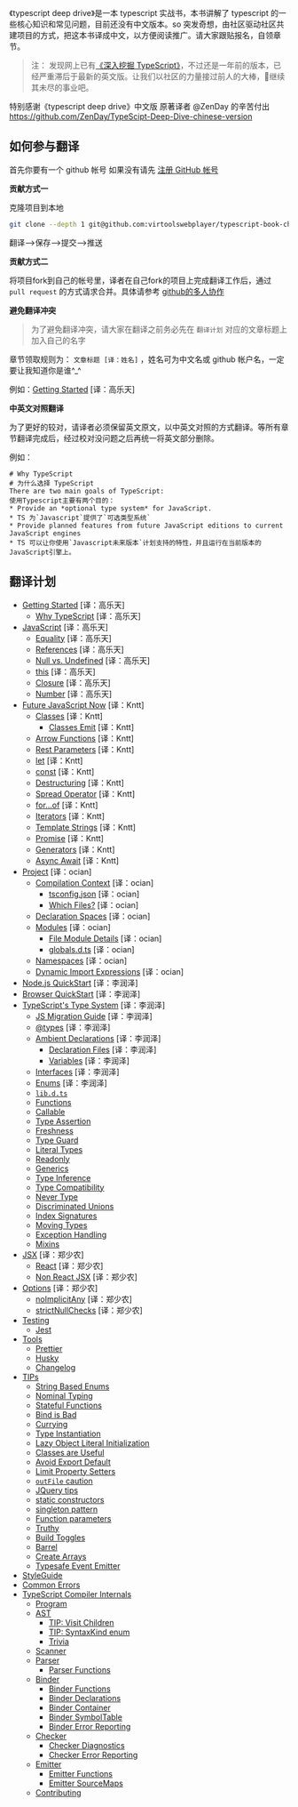 《typescript deep drive》是一本 typescript 实战书，本书讲解了 typescript 的一些核心知识和常见问题，目前还没有中文版本。so 突发奇想，由社区驱动社区共建项目的方式，把这本书译成中文，以方便阅读推广。请大家跟贴报名，自领章节。

> 注： 发现网上已有[《深入挖掘 TypeScript》](https://rexdainiel.gitbooks.io/typescript/content/)，不过还是一年前的版本，已经严重滞后于最新的英文版。让我们以社区的力量接过前人的大棒，继续其未尽的事业吧。

特别感谢《typescript deep drive》中文版 原著译者 @ZenDay
的辛苦付出
https://github.com/ZenDay/TypeScipt-Deep-Dive-chinese-version

## 如何参与翻译

首先你要有一个 github 帐号 如果没有请先 [注册 GitHub 帐号](https://github.com/join?source=header-home)

**贡献方式一**

克隆项目到本地

```sh
git clone --depth 1 git@github.com:virtoolswebplayer/typescript-book-chinese.git
```

翻译-->保存-->提交-->推送

**贡献方式二**

将项目fork到自己的帐号里，译者在自己fork的项目上完成翻译工作后，通过 `pull request` 的方式请求合并。具体请参考 [github的多人协作](https://gist.github.com/suziewong/4378619)


**避免翻译冲突**

> 为了避免翻译冲突，请大家在翻译之前务必先在 `翻译计划` 对应的文章标题上加入自己的名字

章节领取规则为： `文章标题 [译：姓名]` ，姓名可为中文名或 github 帐户名，一定要让我知道你是谁^\_^

例如：[Getting Started](docs/getting-started.md) [译：高乐天]


**中英文对照翻译**

为了更好的较对，请译者必须保留英文原文，以中英文对照的方式翻译。等所有章节翻译完成后，经过校对没问题之后再统一将英文部分删除。

例如：

```
# Why TypeScript
# 为什么选择 TypeScript
There are two main goals of TypeScript:
使用Typescript主要有两个目的：
* Provide an *optional type system* for JavaScript.
* TS 为`Javascript`提供了`可选类型系统`
* Provide planned features from future JavaScript editions to current JavaScript engines
* TS 可以让你使用`Javascript未来版本`计划支持的特性，并且运行在当前版本的JavaScript引擎上。

```

## 翻译计划

- [Getting Started](docs/getting-started.md) [译：高乐天]
  - [Why TypeScript](docs/why-typescript.md) [译：高乐天]
- [JavaScript](docs/javascript/recap.md) [译：高乐天]
  - [Equality](docs/javascript/equality.md) [译：高乐天]
  - [References](docs/javascript/references.md) [译：高乐天]
  - [Null vs. Undefined](docs/javascript/null-undefined.md) [译：高乐天]
  - [this](docs/javascript/this.md) [译：高乐天]
  - [Closure](docs/javascript/closure.md) [译：高乐天]
  - [Number](docs/javascript/number.md) [译：高乐天]
- [Future JavaScript Now](docs/future-javascript.md) [译：Kntt]
  - [Classes](docs/classes.md) [译：Kntt]
    - [Classes Emit](docs/classes-emit.md) [译：Kntt]
  - [Arrow Functions](docs/arrow-functions.md) [译：Kntt]
  - [Rest Parameters](docs/rest-parameters.md) [译：Kntt]
  - [let](docs/let.md) [译：Kntt]
  - [const](docs/const.md) [译：Kntt]
  - [Destructuring](docs/destructuring.md) [译：Kntt]
  - [Spread Operator](docs/spread-operator.md) [译：Kntt]
  - [for...of](docs/for...of.md) [译：Kntt]
  - [Iterators](docs/iterators.md) [译：Kntt]
  - [Template Strings](docs/template-strings.md) [译：Kntt]
  - [Promise](docs/promise.md) [译：Kntt]
  - [Generators](docs/generators.md) [译：Kntt]
  - [Async Await](docs/async-await.md) [译：Kntt]
- [Project](docs/project/project.md) [译：ocian]
  - [Compilation Context](docs/project/compilation-context.md) [译：ocian]
    - [tsconfig.json](docs/project/tsconfig.md) [译：ocian]
    - [Which Files?](docs/project/files.md) [译：ocian]
  - [Declaration Spaces](docs/project/declarationspaces.md) [译：ocian]
  - [Modules](docs/project/modules.md) [译：ocian]
    - [File Module Details](docs/project/external-modules.md) [译：ocian]
    - [globals.d.ts](docs/project/globals.md) [译：ocian]
  - [Namespaces](docs/project/namespaces.md) [译：ocian]
  - [Dynamic Import Expressions](docs/project/dynamic-import-expressions.md) [译：ocian]
- [Node.js QuickStart](docs/quick/nodejs.md) [译：李润泽]
- [Browser QuickStart](docs/quick/browser.md) [译：李润泽]
- [TypeScript's Type System](docs/types/type-system.md) [译：李润泽]
  - [JS Migration Guide](docs/types/migrating.md) [译：李润泽]
  - [@types](docs/types/@types.md) [译：李润泽]
  - [Ambient Declarations](docs/types/ambient/intro.md) [译：李润泽]
    - [Declaration Files](docs/types/ambient/d.ts.md) [译：李润泽]
    - [Variables](docs/types/ambient/variables.md) [译：李润泽]
  - [Interfaces](docs/types/interfaces.md) [译：李润泽]
  - [Enums](docs/enums.md) [译：李润泽]
  - [`lib.d.ts`](docs/types/lib.d.ts.md)
  - [Functions](docs/types/functions.md)
  - [Callable](docs/types/callable.md)
  - [Type Assertion](docs/types/type-assertion.md)
  - [Freshness](docs/types/freshness.md)
  - [Type Guard](docs/types/typeGuard.md)
  - [Literal Types](docs/types/literal-types.md)
  - [Readonly](docs/types/readonly.md)
  - [Generics](docs/types/generics.md)
  - [Type Inference](docs/types/type-inference.md)
  - [Type Compatibility](docs/types/type-compatibility.md)
  - [Never Type](docs/types/never.md)
  - [Discriminated Unions](docs/types/discriminated-unions.md)
  - [Index Signatures](docs/types/index-signatures.md)
  - [Moving Types](docs/types/moving-types.md)
  - [Exception Handling](docs/types/exceptions.md)
  - [Mixins](docs/types/mixins.md)
- [JSX](docs/jsx/tsx.md) [译：郑少农]
  - [React](docs/jsx/react.md) [译：郑少农]
  - [Non React JSX](docs/jsx/others.md) [译：郑少农]
- [Options](docs/options/intro.md) [译：郑少农]
  - [noImplicitAny](docs/options/noImplicitAny.md) [译：郑少农]
  - [strictNullChecks](docs/options/strictNullChecks.md) [译：郑少农]
- [Testing](docs/testing/intro.md)
  - [Jest](docs/testing/jest.md)
- [Tools](docs/tools/intro.md)
  - [Prettier](docs/tools/prettier.md)
  - [Husky](docs/tools/husky.md)
  - [Changelog](docs/tools/changelog.md)
- [TIPs](docs/tips/main.md)
  - [String Based Enums](docs/tips/stringEnums.md)
  - [Nominal Typing](docs/tips/nominalTyping.md)
  - [Stateful Functions](docs/tips/statefulFunctions.md)
  - [Bind is Bad](docs/tips/bind.md)
  - [Currying](docs/tips/currying.md)
  - [Type Instantiation](docs/tips/typeInstantiation.md)
  - [Lazy Object Literal Initialization](docs/tips/lazyObjectLiteralInitialization.md)
  - [Classes are Useful](docs/tips/classesAreUseful.md)
  - [Avoid Export Default](docs/tips/defaultIsBad.md)
  - [Limit Property Setters](docs/tips/propertySetters.md)
  - [`outFile` caution](docs/tips/outFile.md)
  - [JQuery tips](docs/tips/jquery.md)
  - [static constructors](docs/tips/staticConstructor.md)
  - [singleton pattern](docs/tips/singleton.md)
  - [Function parameters](docs/tips/functionParameters.md)
  - [Truthy](docs/tips/truthy.md)
  - [Build Toggles](docs/tips/build-toggles.md)
  - [Barrel](docs/tips/barrel.md)
  - [Create Arrays](docs/tips/create-arrays.md)
  - [Typesafe Event Emitter](docs/tips/typed-event.md)
- [StyleGuide](docs/styleguide/styleguide.md)
- [Common Errors](docs/errors/main.md)
- [TypeScript Compiler Internals](docs/compiler/overview.md)
  - [Program](docs/compiler/program.md)
  - [AST](docs/compiler/ast.md)
    - [TIP: Visit Children](docs/compiler/ast-tip-children.md)
    - [TIP: SyntaxKind enum](docs/compiler/ast-tip-syntaxkind.md)
    - [Trivia](docs/compiler/ast-trivia.md)
  - [Scanner](docs/compiler/scanner.md)
  - [Parser](docs/compiler/parser.md)
    - [Parser Functions](docs/compiler/parser-functions.md)
  - [Binder](docs/compiler/binder.md)
    - [Binder Functions](docs/compiler/binder-functions.md)
    - [Binder Declarations](docs/compiler/binder-declarations.md)
    - [Binder Container](docs/compiler/binder-container.md)
    - [Binder SymbolTable](docs/compiler/binder-symboltable.md)
    - [Binder Error Reporting](docs/compiler/binder-diagnostics.md)
  - [Checker](docs/compiler/checker.md)
    - [Checker Diagnostics](docs/compiler/checker-global.md)
    - [Checker Error Reporting](docs/compiler/checker-diagnostics.md)
  - [Emitter](docs/compiler/emitter.md)
    - [Emitter Functions](docs/compiler/emitter-functions.md)
    - [Emitter SourceMaps](docs/compiler/emitter-sourcemaps.md)
  - [Contributing](docs/compiler/contributing.md)
